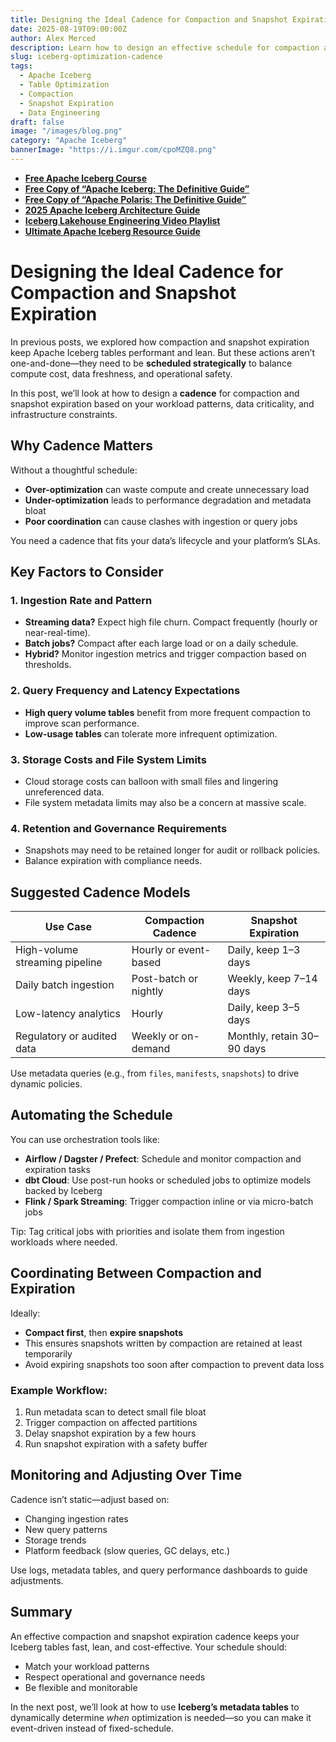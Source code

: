 ```yaml
---
title: Designing the Ideal Cadence for Compaction and Snapshot Expiration
date: 2025-08-19T09:00:00Z
author: Alex Merced
description: Learn how to design an effective schedule for compaction and snapshot expiration in Apache Iceberg to balance cost, performance, and data freshness.
slug: iceberg-optimization-cadence
tags:
  - Apache Iceberg
  - Table Optimization
  - Compaction
  - Snapshot Expiration
  - Data Engineering
draft: false
image: "/images/blog.png"
category: "Apache Iceberg"
bannerImage: "https://i.imgur.com/cpoMZQ8.png"
---
```


- **[Free Apache Iceberg Course](https://hello.dremio.com/webcast-an-apache-iceberg-lakehouse-crash-course-reg.html?utm_source=ev_external_blog&utm_medium=influencer&utm_campaign=optimization_blogs&utm_content=alexmerced&utm_term=external_blog)**  
- **[Free Copy of “Apache Iceberg: The Definitive Guide”](https://hello.dremio.com/wp-apache-iceberg-the-definitive-guide-reg.html?utm_source=ev_external_blog&utm_medium=influencer&utm_campaign=optimization_blogs&utm_content=alexmerced&utm_term=external_blog)**  
- **[Free Copy of “Apache Polaris: The Definitive Guide”](https://hello.dremio.com/wp-apache-polaris-guide-reg.html?utm_source=ev_external_blog&utm_medium=influencer&utm_campaign=optimization_blogs&utm_content=alexmerced&utm_term=external_blog)**  
- **[2025 Apache Iceberg Architecture Guide](https://medium.com/data-engineering-with-dremio/2025-guide-to-architecting-an-iceberg-lakehouse-9b19ed42c9de)**  
- **[Iceberg Lakehouse Engineering Video Playlist](https://youtube.com/playlist?list=PLsLAVBjQJO0p0Yq1fLkoHvt2lEJj5pcYe&si=WTSnqjXZv6Glkc3y)**  
- **[Ultimate Apache Iceberg Resource Guide](https://medium.com/data-engineering-with-dremio/ultimate-directory-of-apache-iceberg-resources-e3e02efac62e)** 

# Designing the Ideal Cadence for Compaction and Snapshot Expiration

In previous posts, we explored how compaction and snapshot expiration keep Apache Iceberg tables performant and lean. But these actions aren’t one-and-done—they need to be **scheduled strategically** to balance compute cost, data freshness, and operational safety.

In this post, we’ll look at how to design a **cadence** for compaction and snapshot expiration based on your workload patterns, data criticality, and infrastructure constraints.

## Why Cadence Matters

Without a thoughtful schedule:
- **Over-optimization** can waste compute and create unnecessary load
- **Under-optimization** leads to performance degradation and metadata bloat
- **Poor coordination** can cause clashes with ingestion or query jobs

You need a cadence that fits your data’s lifecycle and your platform’s SLAs.

## Key Factors to Consider

### 1. **Ingestion Rate and Pattern**
- **Streaming data?** Expect high file churn. Compact frequently (hourly or near-real-time).
- **Batch jobs?** Compact after each large load or on a daily schedule.
- **Hybrid?** Monitor ingestion metrics and trigger compaction based on thresholds.

### 2. **Query Frequency and Latency Expectations**
- **High query volume tables** benefit from more frequent compaction to improve scan performance.
- **Low-usage tables** can tolerate more infrequent optimization.

### 3. **Storage Costs and File System Limits**
- Cloud storage costs can balloon with small files and lingering unreferenced data.
- File system metadata limits may also be a concern at massive scale.

### 4. **Retention and Governance Requirements**
- Snapshots may need to be retained longer for audit or rollback policies.
- Balance expiration with compliance needs.

## Suggested Cadence Models

| Use Case                        | Compaction Cadence     | Snapshot Expiration        |
|--------------------------------|------------------------|-----------------------------|
| High-volume streaming pipeline | Hourly or event-based  | Daily, keep 1–3 days        |
| Daily batch ingestion          | Post-batch or nightly  | Weekly, keep 7–14 days      |
| Low-latency analytics          | Hourly                 | Daily, keep 3–5 days        |
| Regulatory or audited data     | Weekly or on-demand    | Monthly, retain 30–90 days  |

Use metadata queries (e.g., from `files`, `manifests`, `snapshots`) to drive dynamic policies.

## Automating the Schedule

You can use orchestration tools like:
- **Airflow / Dagster / Prefect**: Schedule and monitor compaction and expiration tasks
- **dbt Cloud**: Use post-run hooks or scheduled jobs to optimize models backed by Iceberg
- **Flink / Spark Streaming**: Trigger compaction inline or via micro-batch jobs

Tip: Tag critical jobs with priorities and isolate them from ingestion workloads where needed.

## Coordinating Between Compaction and Expiration

Ideally:
- **Compact first**, then **expire snapshots**
- This ensures snapshots written by compaction are retained at least temporarily
- Avoid expiring snapshots too soon after compaction to prevent data loss

### Example Workflow:
1. Run metadata scan to detect small file bloat
2. Trigger compaction on affected partitions
3. Delay snapshot expiration by a few hours
4. Run snapshot expiration with a safety buffer

## Monitoring and Adjusting Over Time

Cadence isn’t static—adjust based on:
- Changing ingestion rates
- New query patterns
- Storage trends
- Platform feedback (slow queries, GC delays, etc.)

Use logs, metadata tables, and query performance dashboards to guide adjustments.

## Summary

An effective compaction and snapshot expiration cadence keeps your Iceberg tables fast, lean, and cost-effective. Your schedule should:
- Match your workload patterns
- Respect operational and governance needs
- Be flexible and monitorable

In the next post, we’ll look at how to use **Iceberg’s metadata tables** to dynamically determine *when* optimization is needed—so you can make it event-driven instead of fixed-schedule.